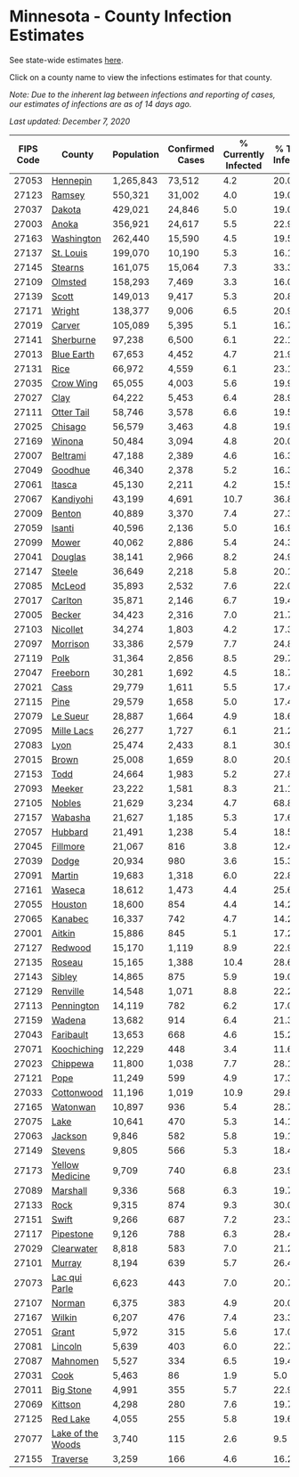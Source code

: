 # Minnesota - County Infection Estimates

See state-wide estimates [here](/infections/us-mn).

Click on a county name to view the infections estimates for that county.

*Note: Due to the inherent lag between infections and reporting of cases, our estimates of infections are as of 14 days ago.*

*Last updated: December 7, 2020*

|   FIPS Code |                                 County |   Population |   Confirmed Cases |   % Currently Infected |   % Total Infected |
|-------------|----------------------------------------|--------------|-------------------|------------------------|--------------------|
|       27053 |                   [Hennepin](hennepin) |    1,265,843 |            73,512 |                    4.2 |               20.0 |
|       27123 |                       [Ramsey](ramsey) |      550,321 |            31,002 |                    4.0 |               19.0 |
|       27037 |                       [Dakota](dakota) |      429,021 |            24,846 |                    5.0 |               19.0 |
|       27003 |                         [Anoka](anoka) |      356,921 |            24,617 |                    5.5 |               22.9 |
|       27163 |               [Washington](washington) |      262,440 |            15,590 |                    4.5 |               19.5 |
|       27137 |                 [St. Louis](st.-louis) |      199,070 |            10,190 |                    5.3 |               16.1 |
|       27145 |                     [Stearns](stearns) |      161,075 |            15,064 |                    7.3 |               33.3 |
|       27109 |                     [Olmsted](olmsted) |      158,293 |             7,469 |                    3.3 |               16.0 |
|       27139 |                         [Scott](scott) |      149,013 |             9,417 |                    5.3 |               20.8 |
|       27171 |                       [Wright](wright) |      138,377 |             9,006 |                    6.5 |               20.9 |
|       27019 |                       [Carver](carver) |      105,089 |             5,395 |                    5.1 |               16.7 |
|       27141 |                 [Sherburne](sherburne) |       97,238 |             6,500 |                    6.1 |               22.1 |
|       27013 |               [Blue Earth](blue-earth) |       67,653 |             4,452 |                    4.7 |               21.9 |
|       27131 |                           [Rice](rice) |       66,972 |             4,559 |                    6.1 |               23.1 |
|       27035 |                 [Crow Wing](crow-wing) |       65,055 |             4,003 |                    5.6 |               19.9 |
|       27027 |                           [Clay](clay) |       64,222 |             5,453 |                    6.4 |               28.9 |
|       27111 |               [Otter Tail](otter-tail) |       58,746 |             3,578 |                    6.6 |               19.5 |
|       27025 |                     [Chisago](chisago) |       56,579 |             3,463 |                    4.8 |               19.9 |
|       27169 |                       [Winona](winona) |       50,484 |             3,094 |                    4.8 |               20.0 |
|       27007 |                   [Beltrami](beltrami) |       47,188 |             2,389 |                    4.6 |               16.3 |
|       27049 |                     [Goodhue](goodhue) |       46,340 |             2,378 |                    5.2 |               16.3 |
|       27061 |                       [Itasca](itasca) |       45,130 |             2,211 |                    4.2 |               15.5 |
|       27067 |                 [Kandiyohi](kandiyohi) |       43,199 |             4,691 |                   10.7 |               36.8 |
|       27009 |                       [Benton](benton) |       40,889 |             3,370 |                    7.4 |               27.3 |
|       27059 |                       [Isanti](isanti) |       40,596 |             2,136 |                    5.0 |               16.9 |
|       27099 |                         [Mower](mower) |       40,062 |             2,886 |                    5.4 |               24.3 |
|       27041 |                     [Douglas](douglas) |       38,141 |             2,966 |                    8.2 |               24.9 |
|       27147 |                       [Steele](steele) |       36,649 |             2,218 |                    5.8 |               20.1 |
|       27085 |                       [McLeod](mcleod) |       35,893 |             2,532 |                    7.6 |               22.0 |
|       27017 |                     [Carlton](carlton) |       35,871 |             2,146 |                    6.7 |               19.4 |
|       27005 |                       [Becker](becker) |       34,423 |             2,316 |                    7.0 |               21.7 |
|       27103 |                   [Nicollet](nicollet) |       34,274 |             1,803 |                    4.2 |               17.3 |
|       27097 |                   [Morrison](morrison) |       33,386 |             2,579 |                    7.7 |               24.8 |
|       27119 |                           [Polk](polk) |       31,364 |             2,856 |                    8.5 |               29.7 |
|       27047 |                   [Freeborn](freeborn) |       30,281 |             1,692 |                    4.5 |               18.7 |
|       27021 |                           [Cass](cass) |       29,779 |             1,611 |                    5.5 |               17.4 |
|       27115 |                           [Pine](pine) |       29,579 |             1,658 |                    5.0 |               17.4 |
|       27079 |                   [Le Sueur](le-sueur) |       28,887 |             1,664 |                    4.9 |               18.6 |
|       27095 |               [Mille Lacs](mille-lacs) |       26,277 |             1,727 |                    6.1 |               21.2 |
|       27083 |                           [Lyon](lyon) |       25,474 |             2,433 |                    8.1 |               30.9 |
|       27015 |                         [Brown](brown) |       25,008 |             1,659 |                    8.0 |               20.9 |
|       27153 |                           [Todd](todd) |       24,664 |             1,983 |                    5.2 |               27.8 |
|       27093 |                       [Meeker](meeker) |       23,222 |             1,581 |                    8.3 |               21.1 |
|       27105 |                       [Nobles](nobles) |       21,629 |             3,234 |                    4.7 |               68.8 |
|       27157 |                     [Wabasha](wabasha) |       21,627 |             1,185 |                    5.3 |               17.6 |
|       27057 |                     [Hubbard](hubbard) |       21,491 |             1,238 |                    5.4 |               18.5 |
|       27045 |                   [Fillmore](fillmore) |       21,067 |               816 |                    3.8 |               12.4 |
|       27039 |                         [Dodge](dodge) |       20,934 |               980 |                    3.6 |               15.3 |
|       27091 |                       [Martin](martin) |       19,683 |             1,318 |                    6.0 |               22.8 |
|       27161 |                       [Waseca](waseca) |       18,612 |             1,473 |                    4.4 |               25.6 |
|       27055 |                     [Houston](houston) |       18,600 |               854 |                    4.4 |               14.2 |
|       27065 |                     [Kanabec](kanabec) |       16,337 |               742 |                    4.7 |               14.2 |
|       27001 |                       [Aitkin](aitkin) |       15,886 |               845 |                    5.1 |               17.2 |
|       27127 |                     [Redwood](redwood) |       15,170 |             1,119 |                    8.9 |               22.9 |
|       27135 |                       [Roseau](roseau) |       15,165 |             1,388 |                   10.4 |               28.6 |
|       27143 |                       [Sibley](sibley) |       14,865 |               875 |                    5.9 |               19.0 |
|       27129 |                   [Renville](renville) |       14,548 |             1,071 |                    8.8 |               22.2 |
|       27113 |               [Pennington](pennington) |       14,119 |               782 |                    6.2 |               17.0 |
|       27159 |                       [Wadena](wadena) |       13,682 |               914 |                    6.4 |               21.3 |
|       27043 |                 [Faribault](faribault) |       13,653 |               668 |                    4.6 |               15.2 |
|       27071 |             [Koochiching](koochiching) |       12,229 |               448 |                    3.4 |               11.6 |
|       27023 |                   [Chippewa](chippewa) |       11,800 |             1,038 |                    7.7 |               28.1 |
|       27121 |                           [Pope](pope) |       11,249 |               599 |                    4.9 |               17.3 |
|       27033 |               [Cottonwood](cottonwood) |       11,196 |             1,019 |                   10.9 |               29.8 |
|       27165 |                   [Watonwan](watonwan) |       10,897 |               936 |                    5.4 |               28.7 |
|       27075 |                           [Lake](lake) |       10,641 |               470 |                    5.3 |               14.1 |
|       27063 |                     [Jackson](jackson) |        9,846 |               582 |                    5.8 |               19.1 |
|       27149 |                     [Stevens](stevens) |        9,805 |               566 |                    5.3 |               18.4 |
|       27173 |     [Yellow Medicine](yellow-medicine) |        9,709 |               740 |                    6.8 |               23.9 |
|       27089 |                   [Marshall](marshall) |        9,336 |               568 |                    6.3 |               19.7 |
|       27133 |                           [Rock](rock) |        9,315 |               874 |                    9.3 |               30.0 |
|       27151 |                         [Swift](swift) |        9,266 |               687 |                    7.2 |               23.3 |
|       27117 |                 [Pipestone](pipestone) |        9,126 |               788 |                    6.3 |               28.4 |
|       27029 |               [Clearwater](clearwater) |        8,818 |               583 |                    7.0 |               21.2 |
|       27101 |                       [Murray](murray) |        8,194 |               639 |                    5.7 |               26.4 |
|       27073 |         [Lac qui Parle](lac-qui-parle) |        6,623 |               443 |                    7.0 |               20.7 |
|       27107 |                       [Norman](norman) |        6,375 |               383 |                    4.9 |               20.0 |
|       27167 |                       [Wilkin](wilkin) |        6,207 |               476 |                    7.4 |               23.3 |
|       27051 |                         [Grant](grant) |        5,972 |               315 |                    5.6 |               17.0 |
|       27081 |                     [Lincoln](lincoln) |        5,639 |               403 |                    6.0 |               22.7 |
|       27087 |                   [Mahnomen](mahnomen) |        5,527 |               334 |                    6.5 |               19.4 |
|       27031 |                           [Cook](cook) |        5,463 |                86 |                    1.9 |                5.0 |
|       27011 |                 [Big Stone](big-stone) |        4,991 |               355 |                    5.7 |               22.9 |
|       27069 |                     [Kittson](kittson) |        4,298 |               280 |                    7.6 |               19.7 |
|       27125 |                   [Red Lake](red-lake) |        4,055 |               255 |                    5.8 |               19.6 |
|       27077 | [Lake of the Woods](lake-of-the-woods) |        3,740 |               115 |                    2.6 |                9.5 |
|       27155 |                   [Traverse](traverse) |        3,259 |               166 |                    4.6 |               16.2 |